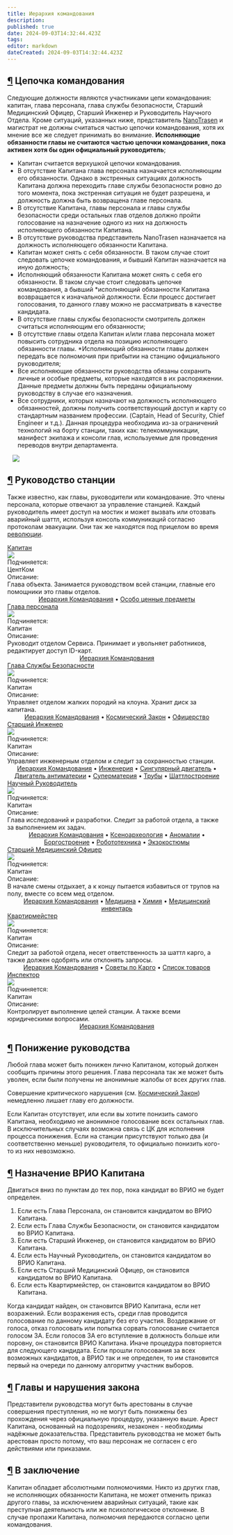 ```yaml
---
title: Иерархия командования
description: 
published: true
date: 2024-09-03T14:32:44.423Z
tags: 
editor: markdown
dateCreated: 2024-09-03T14:32:44.423Z
---
```


<h2 id="цепочка-командования" class="toc-header"><a class="toc-anchor" href="#цепочка-командования">¶</a> Цепочка командования</h2>
<p>Следующие должности являются участниками цепи командования: капитан, глава персонала, глава службы безопасности, Старший Медицинский Офицер, Старший Инженер и Руководитель Научного Отдела. Кроме ситуаций, указанных ниже, представитель <a href="/backstory" class="is-internal-link is-valid-page">NanoTrasen</a> и магистрат не должны считаться частью цепочки командования, хотя их мнение все же следует принимать во внимание. <strong>Исполняющие обязанности главы не считаются частью цепочки командования, пока активен хотя бы один официальный руководитель</strong>;</p>
<ul>
  <li>Капитан считается верхушкой цепочки командования.</li>
  <li>В отсутствие Капитана глава персонала назначается исполняющим его обязанности. Однако в экстренных ситуациях должность Капитана должна переходить главе службы безопасности ровно до того момента, пока экстренная ситуация не будет разрешена, и должность должна быть возвращена главе персонала.</li>
  <li>В отсутствие Капитана, главы персонала и главы службы безопасности среди остальных глав отделов должно пройти голосование на назначение одного из них на должность исполняющего обязанности Капитана.</li>
  <li>В отсутствие руководства представитель NanoTrasen назначается на должность исполняющего обязанности Капитана.</li>
  <li>Капитан может снять с себя обязанности. В таком случае стоит следовать цепочке командования, и бывший Капитан назначается на иную должность;</li>
  <li>Исполняющий обязанности Капитана может снять с себя его обязанности. В таком случае стоит следовать цепочке командования, а бывший *исполняющий обязанности Капитана возвращается к изначальной должности. Если процесс достигает голосования, то данного главу можно не рассматривать в качестве кандидата.</li>
  <li>В отсутствие главы службы безопасности смотритель должен считаться исполняющим его обязанности;</li>
  <li>В отсутствие главы отдела Капитан и/или глава персонала может повысить сотрудника отдела на позицию исполняющего обязанности главы. *Исполняющий обязанности главы должен передать все полномочия при прибытии на станцию официального руководителя;</li>
  <li>Все исполняющие обязанности руководства обязаны сохранить личные и особые предметы, которые находятся в их распоряжении. Данные предметы должны быть переданы официальному руководству в случае его назначения.</li>
  <li>Все сотрудники, которых назначают на должность исполняющего обязанностей, должны получить соответствующий доступ и карту со стандартным названием профессии. (Captain, Head of Security, Chief Engineer и т.д.). Данная процедура необходима из-за ограничений технологий на борту станции, таких как: телекоммуникации, манифест экипажа и консоли глав, используемые для проведения переводов внутри департамента.</li>
</ul><div>

</div><div style="overflow-x: auto; margin: 12px"><img src="/guides/hierarchyofcommand/hierarchy_ss14.png" style="min-width:900px"></div>
<h2 id="руководство-станции" class="toc-header"><a class="toc-anchor" href="#руководство-станции">¶</a> Руководство станции</h2>
<p>Также известно, как главы, руководители или командование. Это члены персонала, которые отвечают за управление станцией. Каждый руководитель имеет доступ на мостик и может вызвать или отозвать аварийный шаттл, используя консоль коммуникаций согласно протоколам эвакуации. Они так же находятся под прицелом во время <a href="/roles/revolution" class="is-internal-link is-valid-page">революции</a>.</p><div>

</div><div class="rolescontainer">

  <div class="role">
    <div class="rolename"><a href="/roles/captain" class="custom-link is-internal-link is-valid-page">Капитан</a></div>
    <div class="roleimg"><img src="/roles/captain.png"></div>
    <div class="roleheadlabel">Подчиняется:</div>
    <div class="rolehead">ЦентКом</div>
    <div class="roledesclabel">Описание:</div>  
    <div class="roledesc">Глава объекта. Занимается руководством всей станции, главные его помощники это главы отделов.<br> <center><a href="/guides/hierarchyofcommand" title="Иерархия Командования" class="is-internal-link is-valid-page">Иерархия Командования</a> • <a href="/guides/especiallyvaluableitems" title="Особо ценные предметы" class="is-internal-link is-valid-page">Особо ценные предметы</a></center></div>  
  </div>
</div><div>

</div><div class="rolescontainer">

  <div class="role">
    <div class="rolename"><a href="/roles/headofpersonnel" class="custom-link is-internal-link is-valid-page">Глава персонала</a></div>
    <div class="roleimg"><img src="/roles/headofpersonnel.png"></div>
    <div class="roleheadlabel">Подчиняется:</div>
    <div class="rolehead">Капитан</div>
    <div class="roledesclabel">Описание:</div>  
    <div class="roledesc">Руководит отделом Сервиса. Принимает и увольняет работников, редактирует доступ ID-карт.<br> <center><a href="/guides/hierarchyofcommand" title="Иерархия Командования" class="is-internal-link is-valid-page">Иерархия Командования</a></center></div>  
  </div>    

  <div class="role">
    <div class="rolename"><a href="/roles/headofsecurity" class="custom-link is-internal-link is-valid-page">Глава Службы Безопасности</a></div>
    <div class="roleimg"><img src="/roles/headofsecurity.png"></div>
    <div class="roleheadlabel">Подчиняется:</div>
    <div class="rolehead">Капитан</div>
    <div class="roledesclabel">Описание:</div>  
    <div class="roledesc">Управляет отделом жалких породий на клоуна. Хранит диск за капитана.<br> <center><a href="/guides/hierarchyofcommand" class="is-internal-link is-valid-page">Иерархия Командования</a> • <a href="/spacelaw" class="is-internal-link is-valid-page">Космический Закон</a> • <a href="/guides/officership" class="is-internal-link is-valid-page">Офицерство</a></center></div>  
  </div>

  <div class="role">
    <div class="rolename"><a href="/roles/chiefengineer" class="custom-link is-internal-link is-valid-page">Старший Инженер</a></div>
    <div class="roleimg"><img src="/roles/chiefengineer.png"></div>
    <div class="roleheadlabel">Подчиняется:</div>
    <div class="rolehead">Капитан</div>
    <div class="roledesclabel">Описание:</div>  
    <div class="roledesc">Управляет инженерным отделом и следит за сохранностью станции.<br> <center><a href="/guides/hierarchyofcommand" class="is-internal-link is-valid-page">Иерархия Командования</a> • <a href="/guides/engineering" title="Инженерия" class="is-internal-link is-valid-page">Инженерия</a> • <a href="/guides/singularengine" title="Сингулярный двигатель" class="is-internal-link is-valid-page">Сингулярный двигатель</a> • <a href="/guides/antimatterengine" title="Двигатель антиматерии" class="is-internal-link is-valid-page">Двигатель антиматерии</a> • <a href="/guides/supermatter" title="Суперматерия" class="is-internal-link is-valid-page">Суперматерия</a> • <a href="/guides/pipes" title="Трубы" class="is-internal-link is-valid-page">Трубы</a> • <a href="/guides/shuttlebuilding" title="Шаттлостроение" class="is-internal-link is-valid-page">Шаттлостроение</a></center></div>  
  </div>

  <div class="role">
    <div class="rolename"><a href="/roles/researchdirector" class="custom-link is-internal-link is-valid-page">Научный Руководитель</a></div>
    <div class="roleimg"><img src="/roles/researchdirector.png"></div>
    <div class="roleheadlabel">Подчиняется:</div>
    <div class="rolehead">Капитан</div>
    <div class="roledesclabel">Описание:</div>  
    <div class="roledesc">Глава исследований и разработки. Следит за работой отдела, а также за выполнением их задач.<br> <center><a href="/guides/hierarchyofcommand" class="is-internal-link is-valid-page">Иерархия Командования</a> • <a href="/guides/xenoarcheology" class="is-internal-link is-valid-page">Ксеноархеология</a> • <a href="/guides/anomalousresearch" class="is-internal-link is-valid-page">Аномалии</a> • <a href="/guides/borgcreating" class="is-internal-link is-valid-page">Боргостроение</a> • <a href="/guides/robotics" class="is-internal-link is-valid-page">Робототехника</a> • <a href="/guides/exosuits" class="is-internal-link is-valid-page">Экзокостюмы</a></center></div>  
  </div>  

  <div class="role">
    <div class="rolename"><a href="/roles/chiefmedicalofficer" class="custom-link is-internal-link is-valid-page">Старший Медицинский Офицер</a></div>
    <div class="roleimg"><img src="/roles/chiefmedicalofficer.png"></div>
    <div class="roleheadlabel">Подчиняется:</div>
    <div class="rolehead">Капитан</div>
    <div class="roledesclabel">Описание:</div>  
    <div class="roledesc">В начале смены отдыхает, а к концу пытается избавиться от трупов на полу, вместе со всем мед отделом.<br> <center><a href="/guides/hierarchyofcommand" class="is-internal-link is-valid-page">Иерархия Командования</a> • <a href="/guides/medicine" title="Медицина" class="is-internal-link is-valid-page">Медицина</a> • <a href="/guides/chemistry" title="Химия" class="is-internal-link is-valid-page">Химия</a> • <a href="/guides/medicalequipment" title="Медицинский инвентарь" class="is-internal-link is-valid-page">Медицинский инвентарь</a></center></div>  
  </div> 

  <div class="role">
    <div class="rolename"><a href="/roles/quartermaster" class="custom-link is-internal-link is-valid-page">Квартирмейстер</a></div>
    <div class="roleimg"><img src="/roles/quartermaster.png"></div>
    <div class="roleheadlabel">Подчиняется:</div>
    <div class="rolehead">Капитан</div>
    <div class="roledesclabel">Описание:</div>  
    <div class="roledesc">Следит за работой отдела, несет ответственность за шаттл карго, а также должен одобрять или отклонять запросы.<br> <center><a href="/guides/hierarchyofcommand" class="is-internal-link is-valid-page">Иерархия Командования</a> • <a href="/guides/workincargo" class="is-internal-link is-invalid-page">Советы по Карго</a> • <a href="/guides/listofproducts" class="is-internal-link is-valid-page">Список товаров</a></center></div>  
  </div> 

  <div class="role">
    <div class="rolename"><a href="/roles/inspector" class="custom-link is-internal-link is-valid-page">Инспектор</a></div>
    <div class="roleimg"><img src="/roles/inspector.png"></div>
    <div class="roleheadlabel">Подчиняется:</div>
    <div class="rolehead">Капитан</div>
    <div class="roledesclabel">Описание:</div>  
    <div class="roledesc">Контролирует выполнение целей станции. А также всеми юридическими вопросами.<br> <center><a href="/guides/hierarchyofcommand" title="Иерархия Командования" class="is-internal-link is-valid-page">Иерархия Командования</a></center></div>  
  </div> 

</div><div>



</div><h2 id="понижение-руководства" class="toc-header"><a class="toc-anchor" href="#понижение-руководства">¶</a> Понижение руководства</h2>
<p>Любой глава может быть понижен лично Капитаном, который должен сообщить причины этого решения. Глава персонала так же может быть уволен, если были получены не анонимные жалобы от всех других глав.</p>
<p>Совершение критического нарушения (см. <a href="/spacelaw" class="is-internal-link is-valid-page">Космический Закон</a>) немедленно лишает главу его должности.</p>
<p>Если Капитан отсутствует, или если вы хотите понизить самого Капитана, необходимо не анонимное голосование всех остальных глав. В исключительных случаях возможна связь с ЦК для исполнения процесса понижения. Если на станции присутствуют только два (и соответственно меньше) руководителя, то официально понизить кого-то из них невозможно.</p>
<h2 id="назначение-врио-капитана" class="toc-header"><a class="toc-anchor" href="#назначение-врио-капитана">¶</a> Назначение ВРИО Капитана</h2>
<p>Двигаться вниз по пунктам до тех пор, пока кандидат во ВРИО не будет определен.</p>
<ol>
  <li>Если есть Глава Персонала, он становится кандидатом во ВРИО Капитана.</li>
  <li>Если есть Глава Службы Безопасности, он становится кандидатом во ВРИО Капитана.</li>
  <li>Если есть Старший Инженер, он становится кандидатом во ВРИО Капитана.</li>
  <li>Если есть Научный Руководитель, он становится кандидатом во ВРИО Капитана.</li>
  <li>Если есть Старший Медицинский Офицер, он становится кандидатом во ВРИО Капитана.</li>
  <li>Если есть Квартирмейстер, он становится кандидатом во ВРИО Капитана.</li>
</ol>
<p>Когда кандидат найден, он становится ВРИО Капитана, если нет возражений. Если возражения есть, среди глав проводится голосование по данному кандидату без его участия. Воздержание от голоса, отказ голосовать или попытка сорвать голосование считается голосом ЗА. Если голосов ЗА его вступление в должность больше или поровну, он становится ВРИО Капитана. Иначе процедура повторяется для следующего кандидата. Если прошли голосования за всех возможных кандидатов, а ВРИО так и не определен, то им становится первый на очереди по данному алгоритму участник выборов.</p>
<h2 id="главы-и-нарушения-закона" class="toc-header"><a class="toc-anchor" href="#главы-и-нарушения-закона">¶</a> Главы и нарушения закона</h2>
<p>Представители руководства могут быть арестованы в случае совершения преступления, но не могут быть понижены без прохождения через официальную процедуру, указанную выше. Арест Капитана, основанный на подозрениях, незаконен - необходимы надёжные доказательства. Представитель руководства не может быть арестован просто потому, что ваш персонаж не согласен с его действиями или приказами.</p>
<h2 id="в-заключение" class="toc-header"><a class="toc-anchor" href="#в-заключение">¶</a> В заключение</h2>
<p>Капитан обладает абсолютными полномочиями. Никто из других глав, не исполняющих обязанности Капитана, не может отменить приказ другого главы, за исключением аварийных ситуаций, такие как преступная деятельность или же психологическое отклонение. В случае пропажи Капитана, полномочия передаются согласно цепи командования.</p>